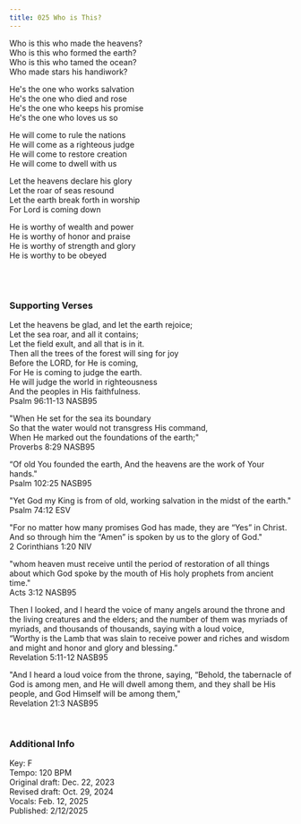 ```yaml
---
title: 025 Who is This?
---
```


Who is this who made the heavens? \
Who is this who formed the earth? \
Who is this who tamed the ocean? \
Who made stars his handiwork? 

He's the one who works salvation \
He's the one who died and rose \
He's the one who keeps his promise \
He's the one who loves us so 

He will come to rule the nations \
He will come as a righteous judge \
He will come to restore creation \
He will come to dwell with us 

Let the heavens declare his glory \
Let the roar of seas resound \
Let the earth break forth in worship \
For Lord is coming down 

He is worthy of wealth and power \
He is worthy of honor and praise \
He is worthy of strength and glory \
He is worthy to be obeyed 

<br /> 

### Supporting Verses ###

Let the heavens be glad, and let the earth rejoice; \
Let the sea roar, and all it contains; \
Let the field exult, and all that is in it. \
Then all the trees of the forest will sing for joy \
Before the LORD, for He is coming, \
For He is coming to judge the earth. \
He will judge the world in righteousness \
And the peoples in His faithfulness. \
Psalm 96:11-13 NASB95

"When He set for the sea its boundary \
So that the water would not transgress His command, \
When He marked out the foundations of the earth;" \
Proverbs 8:29 NASB95

“Of old You founded the earth, And the heavens are the work of Your hands." \
Psalm 102:25 NASB95

"Yet God my King is from of old, working salvation in the midst of the earth." \
Psalm 74:12 ESV

"For no matter how many promises God has made, they are “Yes” in Christ. And so through him the “Amen” is spoken by us to the glory of God." \
2 Corinthians 1:20 NIV

"whom heaven must receive until the period of restoration of all things about which God spoke by the mouth of His holy prophets from ancient time." \
Acts 3:12 NASB95

Then I looked, and I heard the voice of many angels around the throne and the living creatures and the elders; and the number of them was myriads of myriads, and thousands of thousands, saying with a loud voice, \
“Worthy is the Lamb that was slain to receive power and riches and wisdom and might and honor and glory and blessing.” \
Revelation 5:11-12 NASB95

"And I heard a loud voice from the throne, saying, “Behold, the tabernacle of God is among men, and He will dwell among them, and they shall be His people, and God Himself will be among them," \
Revelation 21:3 NASB95

<br />

### Additional Info

Key: F \
Tempo: 120 BPM \
Original draft: Dec. 22, 2023 \
Revised draft: Oct. 29, 2024 \
Vocals: Feb. 12, 2025 \
Published: 2/12/2025
